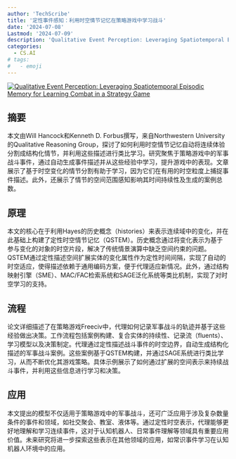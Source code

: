 ```yaml
---
author: 'TechScribe'
title: '定性事件感知：利用时空情节记忆在策略游戏中学习战斗'
date: '2024-07-08'
Lastmod: '2024-07-09'
description: 'Qualitative Event Perception: Leveraging Spatiotemporal Episodic Memory for Learning Combat in a Strategy Game'
categories:
  - CS.AI
# tags:
#   - emoji
---
```


[![Qualitative Event Perception: Leveraging Spatiotemporal Episodic Memory for Learning Combat in a Strategy Game](https://arxiv-research-1301205113.cos.ap-guangzhou.myqcloud.com/images/2407.06088v1.pdf_0.jpg)](https://arxiv.org/abs/2407.06088v1)

## 摘要

本文由Will Hancock和Kenneth D. Forbus撰写，来自Northwestern University的Qualitative Reasoning Group，探讨了如何利用时空情节记忆自动将连续体验分割成结构化情节，并利用这些描述进行类比学习。研究聚焦于策略游戏中的军事战斗事件，通过自动生成事件描述并从这些经验中学习，提升游戏中的表现。文章展示了基于时空变化的情节分割有助于学习，因为它们在有用的时空粒度上捕捉事件描述。此外，还展示了情节的空间范围感知影响其时间持续性及生成的案例总数。<!--more-->

## 原理

本文的核心在于利用Hayes的历史概念（histories）来表示连续域中的变化，并在此基础上构建了定性时空情节记忆（QSTEM）。历史概念通过将变化表示为基于参与变化的对象的时空片段，解决了传统情景演算中缺乏空间约束的问题。QSTEM通过定性描述空间扩展实体的变化属性作为定性时间间隔，实现了自动的时空适应，使得描述依赖于通用编码方案，便于代理适应新情况。此外，通过结构映射引擎（SME）、MAC/FAC检索系统和SAGE泛化系统等类比机制，实现了对时空学习的支持。

## 流程

论文详细描述了在策略游戏Freeciv中，代理如何记录军事战斗的轨迹并基于这些经验做出决策。工作流程包括案例构建、复合实体的持续性、记录流（fluents）、学习模型以及决策制定。代理通过定性描述战斗事件的时空边界，自动生成结构化描述的军事战斗案例。这些案例基于QSTEM构建，并通过SAGE系统进行类比学习，从而不断优化其游戏策略。具体示例展示了如何通过扩展的空间表示来持续战斗事件，并利用这些信息进行学习和决策。

## 应用

本文提出的模型不仅适用于策略游戏中的军事战斗，还可广泛应用于涉及复杂数量条件的事件和领域，如社交聚会、教室、液体等。通过定性时空表示，代理能够更好地理解和学习连续事件，这对于认知机器人、日常事件理解等领域具有重要应用价值。未来研究将进一步探索这些表示在其他领域的应用，如常识事件学习在认知机器人环境中的应用。